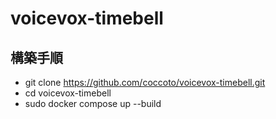 # voicevox-timebell

## 構築手順
- git clone https://github.com/coccoto/voicevox-timebell.git
- cd voicevox-timebell
- sudo docker compose up --build
